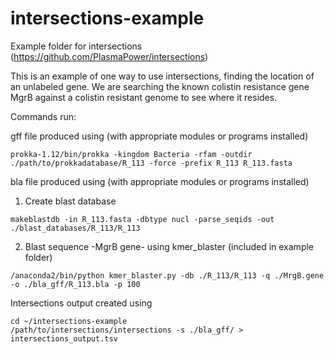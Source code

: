 # intersections-example
Example folder for intersections (https://github.com/PlasmaPower/intersections)

This is an example of one way to use intersections, finding the location of an unlabeled gene. We are searching the known colistin 
resistance gene MgrB against a colistin resistant genome to see where it resides.

Commands run:

gff file produced using (with appropriate modules or programs installed)

```
prokka-1.12/bin/prokka -kingdom Bacteria -rfam -outdir ./path/to/prokkadatabase/R_113 -force -prefix R_113 R_113.fasta
```

bla file produced using (with appropriate modules or programs installed)

1. Create blast database
```
makeblastdb -in R_113.fasta -dbtype nucl -parse_seqids -out ./blast_databases/R_113/R_113
```

2. Blast sequence -MgrB gene- using kmer_blaster (included in example folder)

```
/anaconda2/bin/python kmer_blaster.py -db ./R_113/R_113 -q ./MrgB.gene -o ./bla_gff/R_113.bla -p 100
```

Intersections output created using

```
cd ~/intersections-example
/path/to/intersections/intersections -s ./bla_gff/ > intersections_output.tsv
```

